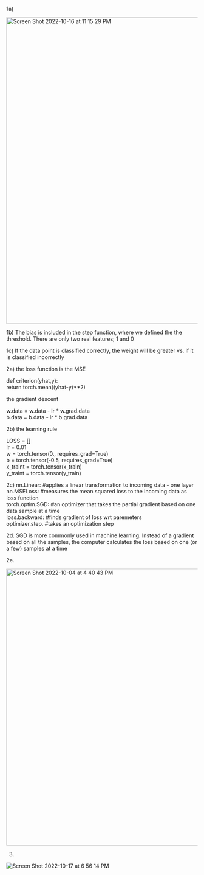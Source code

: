 1a)


<img width="806" alt="Screen Shot 2022-10-16 at 11 15 29 PM" src="https://user-images.githubusercontent.com/113271915/196094704-96be7a9d-3854-4feb-b61c-42202b00003e.png">


1b) The bias is included in the step function, where we defined the 
the threshold. There are only two real features; 1 and 0

1c) If the data point is classified correctly, the weight will be greater
vs. if it is classified incorrectly

2a) the loss function is the MSE

def criterion(yhat,y):                 
  return torch.mean((yhat-y)**2)

the gradient descent 

w.data = w.data - lr * w.grad.data <br>
b.data = b.data - lr * b.grad.data <br>

2b) the learning rule 

LOSS = [] <br>
lr = 0.01 <br>
w = torch.tensor(0., requires_grad=True) <br>
b = torch.tensor(-0.5, requires_grad=True) <br>
x_traint = torch.tensor(x_train) <br>
y_traint = torch.tensor(y_train) <br>

2c)
nn.Linear: #applies a linear transformation to incoming data - one layer <br>
nn.MSELoss: #measures the mean squared loss to the incoming data as loss function <br>
torch.optim.SGD: #an optimizer that takes the partial gradient based on one data sample at a time <br>
loss.backward: #finds gradient of loss wrt paremeters <br>
optimizer.step. #takes an optimization step <br>

2d. SGD is more commonly used in machine learning. Instead of a gradient based on 
all the samples, the computer calculates the loss based on one (or a few) samples at a time

2e. 

<img width="728" alt="Screen Shot 2022-10-04 at 4 40 43 PM" src="https://user-images.githubusercontent.com/113271915/196094201-bc8b85e5-520b-4ac1-8182-e428a615026d.png">

3)
![Screen Shot 2022-10-17 at 6 56 14 PM](https://user-images.githubusercontent.com/113271915/196310642-2de5f90c-4a90-439e-b1e8-18bdc5878762.png)


